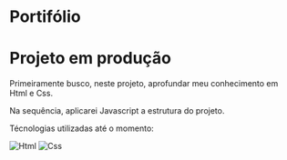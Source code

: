 # Portifólio

<h1> Projeto em produção </h1>

Primeiramente busco, neste projeto, aprofundar meu conhecimento em Html e Css. 

Na sequência, aplicarei Javascript a estrutura do projeto. 

Técnologias utilizadas até o momento:

![Html](https://img.shields.io/badge/HTML5-E34F26?style=for-the-badge&logo=html5&logoColor=white)
![Css](https://img.shields.io/badge/CSS3-1572B6?style=for-the-badge&logo=css3&logoColor=white)

